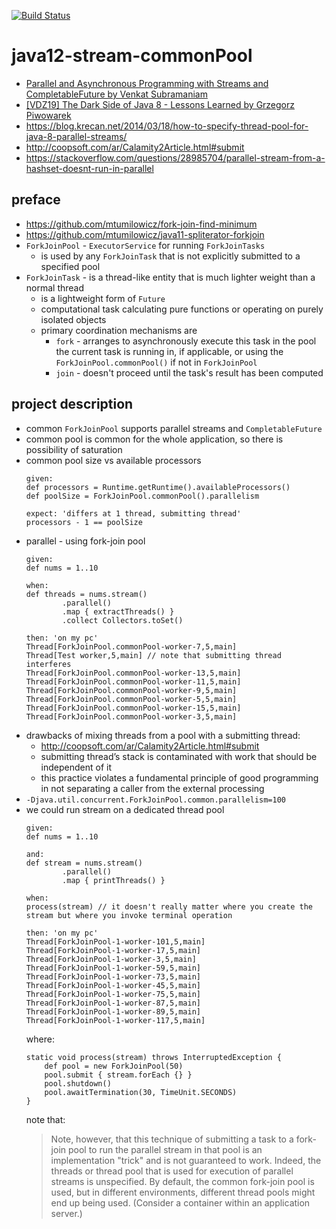 [![Build Status](https://travis-ci.com/mtumilowicz/java12-stream-commonPool.svg?branch=master)](https://travis-ci.com/mtumilowicz/java12-stream-commonPool)

# java12-stream-commonPool

* [Parallel and Asynchronous Programming with Streams and CompletableFuture by Venkat Subramaniam](https://www.youtube.com/watch?v=IwJ-SCfXoAU)
* [[VDZ19] The Dark Side of Java 8 - Lessons Learned by Grzegorz Piwowarek](https://www.youtube.com/watch?v=YVhc6E_GJ1E)
* https://blog.krecan.net/2014/03/18/how-to-specify-thread-pool-for-java-8-parallel-streams/
* http://coopsoft.com/ar/Calamity2Article.html#submit
* https://stackoverflow.com/questions/28985704/parallel-stream-from-a-hashset-doesnt-run-in-parallel

## preface
* https://github.com/mtumilowicz/fork-join-find-minimum
* https://github.com/mtumilowicz/java11-spliterator-forkjoin
* `ForkJoinPool` - `ExecutorService` for running `ForkJoinTasks`
    * is used by any `ForkJoinTask` that is not explicitly submitted to a specified pool
* `ForkJoinTask` - is a thread-like entity that is much lighter weight than a normal thread
    * is a lightweight form of `Future`
    * computational task calculating pure functions or operating on purely isolated objects
    * primary coordination mechanisms are 
        * `fork` - arranges to asynchronously execute this task in the pool the current task is running 
                       in, if applicable, or using the `ForkJoinPool.commonPool()` if not in `ForkJoinPool`
        * `join` - doesn't proceed until the task's result has been computed

## project description
* common `ForkJoinPool` supports parallel streams and `CompletableFuture`
* common pool is common for the whole application, so there is possibility of saturation
* common pool size vs available processors
    ```
    given:
    def processors = Runtime.getRuntime().availableProcessors()
    def poolSize = ForkJoinPool.commonPool().parallelism

    expect: 'differs at 1 thread, submitting thread'
    processors - 1 == poolSize
    ```
* parallel - using fork-join pool
    ```
    given:
    def nums = 1..10

    when:
    def threads = nums.stream()
            .parallel()
            .map { extractThreads() }
            .collect Collectors.toSet()
    
    then: 'on my pc'
    Thread[ForkJoinPool.commonPool-worker-7,5,main]
    Thread[Test worker,5,main] // note that submitting thread interferes
    Thread[ForkJoinPool.commonPool-worker-13,5,main]
    Thread[ForkJoinPool.commonPool-worker-11,5,main]
    Thread[ForkJoinPool.commonPool-worker-9,5,main]
    Thread[ForkJoinPool.commonPool-worker-5,5,main]
    Thread[ForkJoinPool.commonPool-worker-15,5,main]
    Thread[ForkJoinPool.commonPool-worker-3,5,main]
    ```
* drawbacks of mixing threads from a pool with a submitting thread:
    * http://coopsoft.com/ar/Calamity2Article.html#submit
    * submitting thread’s stack is contaminated with work that should be independent of it
    * this practice violates a fundamental principle of good programming in not separating a caller from the 
    external processing
* `-Djava.util.concurrent.ForkJoinPool.common.parallelism=100`
* we could run stream on a dedicated thread pool
    ```
    given:
    def nums = 1..10
  
    and:
    def stream = nums.stream()
            .parallel()
            .map { printThreads() }
    
    when:
    process(stream) // it doesn't really matter where you create the stream but where you invoke terminal operation
  
    then: 'on my pc'
    Thread[ForkJoinPool-1-worker-101,5,main]
    Thread[ForkJoinPool-1-worker-17,5,main]
    Thread[ForkJoinPool-1-worker-3,5,main]
    Thread[ForkJoinPool-1-worker-59,5,main]
    Thread[ForkJoinPool-1-worker-73,5,main]
    Thread[ForkJoinPool-1-worker-45,5,main]
    Thread[ForkJoinPool-1-worker-75,5,main]
    Thread[ForkJoinPool-1-worker-87,5,main]
    Thread[ForkJoinPool-1-worker-89,5,main]
    Thread[ForkJoinPool-1-worker-117,5,main]
    ```
    where:
    ```
    static void process(stream) throws InterruptedException {
        def pool = new ForkJoinPool(50)
        pool.submit { stream.forEach {} }
        pool.shutdown()
        pool.awaitTermination(30, TimeUnit.SECONDS)
    }
    ```
    note that:
    > Note, however, that this technique of submitting a task to a fork-join pool to run the parallel stream in that pool is an implementation "trick" and is not guaranteed to work. Indeed, the threads or thread pool that is used for execution of parallel streams is unspecified. By default, the common fork-join pool is used, but in different environments, different thread pools might end up being used. (Consider a container within an application server.)
